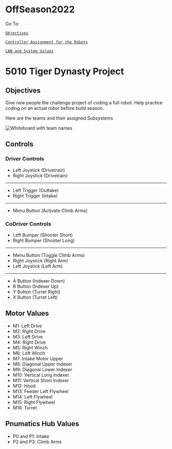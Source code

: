 # OffSeason2022


Go To: 

[`Objectives`](#objectives)

[`Controller Assignment for the Robots`](#controls)

[`CAN and System Values`](#motor-values)



# 5010 Tiger Dynasty Project


## Objectives

Give new people the challenge project of coding a full robot. Help practice coding on an actual robot before build season. 


Here are the teams and their assigned Subsystems

![Whiteboard with team names]()




















## Controls

### Driver Controls
- Left Joystick (Drivetrain)
- Right Joystick (Drivetrain)
-------------------------------------------------
- Left Trigger (Outtake)
- Right Trigger (Intake)
-------------------------------------------------
- Menu Button (Activate Climb Arms)


### CoDriver Controls
- Left Bumper (Shooter Short)
- Right Bumper (Shooter Long)
-------------------------------------------------
- Menu Button (Toggle Climb Arms)
- Right Joystick (Right Arm)
- Left Joystick (Left Arm)
-------------------------------------------------
- A Button (Indexer Down)
- B Button (Indexer Up)
- Y Button (Turret Right)
- X Button (Turret Left)

## Motor Values
- M1: Left Drive
- M2: Right Drive
- M3: Left Drive
- M4: Right Drive
- M5: Right Winch
- M6: Left Winch
- M7: Intake Motor Upper
- M8: Diagonal Upper Indexer
- M9: Diagonal Lower Indexer
- M10: Vertical Long Indexer
- M11: Vertical Short Indexer
- M12: Hood
- M13: Feeder Left Flywheel
- M14: Left Flywheel
- M15: Right Flywheel
- M16: Turret

## Pnumatics Hub Values
- P0 and P1: Intake
- P2 and P3: Climb Arms

